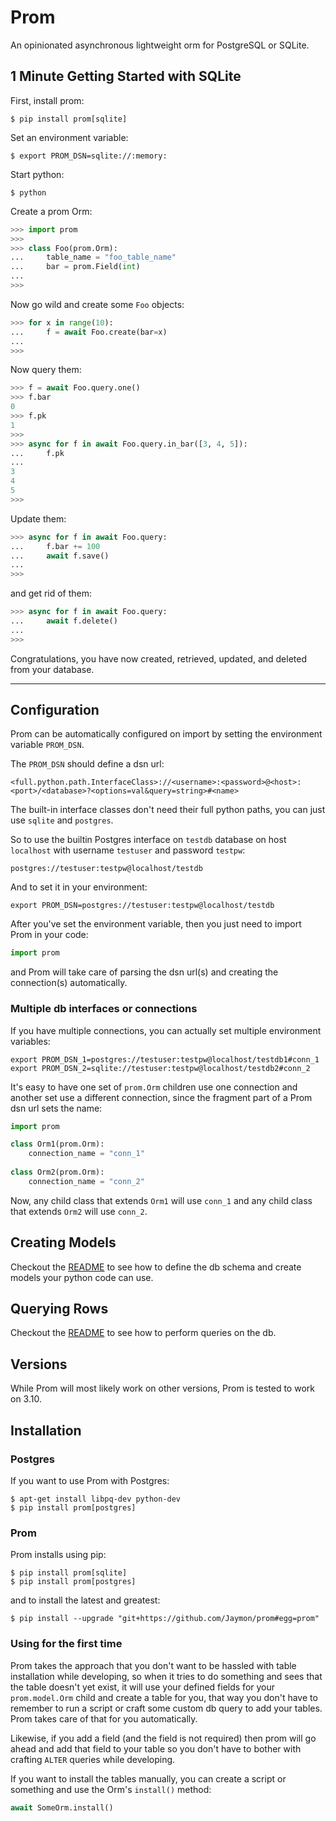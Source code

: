 # Prom

An opinionated asynchronous lightweight orm for PostgreSQL or SQLite.


## 1 Minute Getting Started with SQLite

First, install prom:

    $ pip install prom[sqlite]

Set an environment variable:

    $ export PROM_DSN=sqlite://:memory:

Start python:

    $ python

Create a prom Orm:

```python
>>> import prom
>>>
>>> class Foo(prom.Orm):
...     table_name = "foo_table_name"
...     bar = prom.Field(int)
...
>>>
```

Now go wild and create some `Foo` objects:

```python
>>> for x in range(10):
...     f = await Foo.create(bar=x)
...
>>>
```

Now query them:

```python
>>> f = await Foo.query.one()
>>> f.bar
0
>>> f.pk
1
>>>
>>> async for f in await Foo.query.in_bar([3, 4, 5]):
...     f.pk
...
3
4
5
>>>
```

Update them:

```python
>>> async for f in await Foo.query:
...     f.bar += 100
...     await f.save()
...
>>>
```

and get rid of them:

```python
>>> async for f in await Foo.query:
...     await f.delete()
...
>>>
```

Congratulations, you have now created, retrieved, updated, and deleted from your database.


-------------------------------------------------------------------------------

## Configuration

Prom can be automatically configured on import by setting the environment variable `PROM_DSN`.

The `PROM_DSN` should define a dsn url:

    <full.python.path.InterfaceClass>://<username>:<password>@<host>:<port>/<database>?<options=val&query=string>#<name>

The built-in interface classes don't need their full python paths, you can just use `sqlite` and `postgres`.

So to use the builtin Postgres interface on `testdb` database on host `localhost` with username `testuser` and password `testpw`:

    postgres://testuser:testpw@localhost/testdb

And to set it in your environment:

    export PROM_DSN=postgres://testuser:testpw@localhost/testdb

After you've set the environment variable, then you just need to import Prom in your code:

```python
import prom
```

and Prom will take care of parsing the dsn url(s) and creating the connection(s) automatically.



### Multiple db interfaces or connections

If you have multiple connections, you can actually set multiple environment variables:

    export PROM_DSN_1=postgres://testuser:testpw@localhost/testdb1#conn_1
    export PROM_DSN_2=sqlite://testuser:testpw@localhost/testdb2#conn_2

It's easy to have one set of `prom.Orm` children use one connection and another set use a different connection, since the fragment part of a Prom dsn url sets the name:

```python
import prom

class Orm1(prom.Orm):
    connection_name = "conn_1"
  
class Orm2(prom.Orm):
    connection_name = "conn_2"
```

Now, any child class that extends `Orm1` will use `conn_1` and any child class that extends `Orm2` will use `conn_2`.


## Creating Models

Checkout the [README](https://github.com/Jaymon/prom/blob/master/docs/README_MODEL.md) to see how to define the db schema and create models your python code can use.


## Querying Rows

Checkout the [README](https://github.com/Jaymon/prom/blob/master/docs/README_QUERY.md) to see how to perform queries on the db.


## Versions

While Prom will most likely work on other versions, Prom is tested to work on 3.10.


## Installation


### Postgres

If you want to use Prom with Postgres:

    $ apt-get install libpq-dev python-dev
    $ pip install prom[postgres]


### Prom

Prom installs using pip:

    $ pip install prom[sqlite]
    $ pip install prom[postgres]

and to install the latest and greatest:

    $ pip install --upgrade "git+https://github.com/Jaymon/prom#egg=prom"


### Using for the first time

Prom takes the approach that you don't want to be hassled with table installation while developing, so when it tries to do something and sees that the table doesn't yet exist, it will use your defined fields for your `prom.model.Orm` child and create a table for you, that way you don't have to remember to run a script or craft some custom db query to add your tables. Prom takes care of that for you automatically.

Likewise, if you add a field (and the field is not required) then prom will go ahead and add that field to your table so you don't have to bother with crafting `ALTER` queries while developing.

If you want to install the tables manually, you can create a script or something and use the Orm's `install()` method:

```python
await SomeOrm.install()
```

